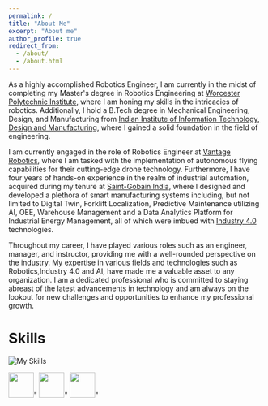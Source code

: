 ```yaml
---
permalink: /
title: "About Me"
excerpt: "About me"
author_profile: true
redirect_from: 
  - /about/
  - /about.html
---
```


As a highly accomplished Robotics Engineer, I am currently in the midst of completing my Master's degree in Robotics Engineering at [Worcester Polytechnic Institute](https://www.wpi.edu/), where I am honing my skills in the intricacies of robotics. Additionally, I hold a B.Tech degree in Mechanical Engineering, Design, and Manufacturing from [Indian Institute of Information Technology, Design and Manufacturing](https://iiitdm.ac.in), where I gained a solid foundation in the field of engineering.

I am currently engaged in the role of Robotics Engineer at [Vantage Robotics](https://vantagerobotics.com/), where I am tasked with the implementation of autonomous flying capabilities for their cutting-edge drone technology. Furthermore, I have four years of hands-on experience in the realm of industrial automation, acquired during my tenure at [Saint-Gobain India]((https://www.saint-gobain.co.in/)), where I designed and developed a plethora of smart manufacturing systems including, but not limited to Digital Twin, Forklift Localization, Predictive Maintenance utilizing AI, OEE, Warehouse Management and a Data Analytics Platform for Industrial Energy Management, all of which were imbued with [Industry 4.0](https://en.wikipedia.org/wiki/Fourth_Industrial_Revolution) technologies.

Throughout my career, I have played various roles such as an engineer, manager, and instructor, providing me with a well-rounded perspective on the industry. My expertise in various fields and technologies such as Robotics,Industry 4.0 and AI, have made me a valuable asset to any organization. I am a dedicated professional who is committed to staying abreast of the latest advancements in technology and am always on the lookout for new challenges and opportunities to enhance my professional growth.

# Skills
![My Skills](https://skillicons.dev/icons?i=py,c,cpp,git,github,matlab,ros,raspberrypi,arduino,mysql,mongodb)

<img src='https://github.com/shivakumar-tekumatla/shivakumar-tekumatla.github.io/blob/master//images/px4.png?raw=true' width='50'/>"
<img src='https://github.com/shivakumar-tekumatla/shivakumar-tekumatla.github.io/blob/master//images/mqtt.png?raw=true' width='50'/>"
<img src='https://github.com/shivakumar-tekumatla/shivakumar-tekumatla.github.io/blob/master//images/gazebo.png?raw=true' width='50'/>"
<!-- 
<img src = "https://github.com/shivakumar-tekumatla/shivakumar-tekumatla.github.io/blob/master/images/px4.png"width="23" height="23">
<img src="https://github.com/shivakumar-tekumatla/shivakumar-tekumatla.github.io/blob/master/images/mqtt.png" width="20" height="20">

<img src="https://github.com/shivakumar-tekumatla/shivakumar-tekumatla.github.io/blob/master/images/gazebo.svg" width="20" height="20"> -->

